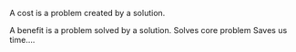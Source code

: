 
A cost is a problem created by a solution.

A benefit is a problem solved by a solution.
  Solves core problem
  Saves us time....

